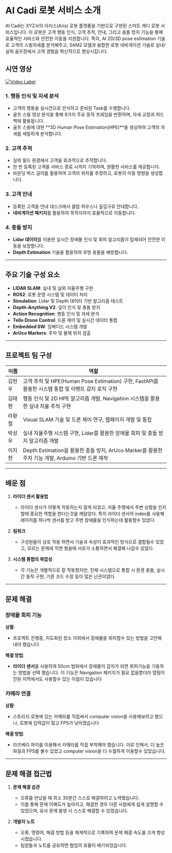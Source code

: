 # AI Cadi 로봇 서비스 소개

AI Cadi는 XYZ사의 아리스(Aris) 로봇 플랫폼을 기반으로 구현된 스마트 캐디 로봇 서비스입니다. 이 로봇은 고객 행동 인식, 고객 추적, 안내, 그리고 충돌 방지 기능을 통해 효율적인 서비스와 안전한 이동을 지원합니다. 특히, AI 2D/3D pose estimation 기술로 고객의 스윙자세를 분석해주고, SAM2 모델과 융합한 로봇 네비게이션 기술로 실내/실외 골프장에서 고객 경험을 혁신적으로 향상시킵니다.

## 시연 영상

[![Video Label](http://img.youtube.com/vi/jCcdT3CDg8U/0.jpg)](https://www.youtube.com/watch?v=jCcdT3CDg8U)


### 1. 행동 인식 및 자세 분석
- 고객의 행동을 실시간으로 인식하고 준비된 Task를 수행합니다.
- 골프 스윙 영상 분석을 통해 8가지 주요 동작 프레임을 반환하며, 자세 교정과 피드백에 활용됩니다.
- 골프 스윙에 대한 **3D Human Pose Estimation(HPE)**을 생성하여 고객의 자세를 세밀하게 분석합니다.

### 2. 고객 추적
- 실외 필드 환경에서 고객을 효과적으로 추적합니다.
- 한 번 등록된 고객을 서비스 종료 시까지 기억하며, 원활한 서비스를 제공합니다.
- 바운딩 박스 길이를 활용하여 고객의 위치를 추정하고, 로봇의 이동 명령을 생성합니다.

### 3. 고객 안내
- 등록된 고객을 안내 데스크에서 클럽 하우스나 출입구로 안내합니다.
- **네비게이션 패키지**를 활용하여 목적지까지 효율적으로 이동합니다.

### 4. 충돌 방지
- **Lidar 데이터**를 이용한 실시간 장애물 인식 및 회피 알고리즘이 탑재되어 안전한 이동을 보장합니다.
- **Depth Estimation** 기술을 활용하여 후방 충돌을 예방합니다.



---

## 주요 기술 구성 요소

- **LIDAR SLAM**: 실내 및 실외 자율주행 구현
- **ROS2**: 로봇 운영 시스템 및 데이터 처리
- **Simulation**: Lidar 및 Depth 데이터 기반 알고리즘 테스트
- **Depth-Anything V2**: 깊이 인식 및 충돌 방지
- **Action Recognition**: 행동 인식 및 자세 분석
- **Tello Drone Control**: 드론 제어 및 실시간 데이터 통합
- **Embedded SW**: 임베디드 시스템 개발
- **ArUco Markers**: 주차 및 물체 위치 검출


---

## 프로젝트 팀 구성

| 이름   | 역할                                                   |
|--------|--------------------------------------------------------|
| 김현우 | 고객 추적 및 HPE(Human Pose Estimation) 구현, FastAPI를 활용한 시스템 통합 및 이벤트 감지 로직 구현 |
| 김태현 | 행동 인식 및 2D HPE 알고리즘 개발, Navigation 시스템을 활용한 실내 자율 추적 구현                       |
| 라환철 | Visual SLAM 기술 및 드론 제어 연구, 웹페이지 개발 및 통합                  |
| 박성우 | 실내 자율주행 시스템 구현,  Lidar를 활용한 장애물 회피 및 충돌 방지 알고리즘 개발  |
| 이지헌 | Depth Estimation을 활용한 충돌 방지, ArUco Marker를 활용한 주차 기능 개발, Arduino 기반 드론 제작      |

---

## 배운 점

1. **라이더 센서 활용법**
   - 라이더 센서가 어떻게 작동하는지 알게 되었고, 자율 주행에서 주변 상황을 인지 할때 중요한 역할을 한다는것을 깨달았다. 특히 라이더 센서의 index를 사용해 레이저를 하나씩 센서를 받고 주변 장애물을 인식하는데 활용할수 있었다.

2. **팀워크**
   - 구성원들이 상호 작용 하면서 기술과 속성이 효과적인 방식으로 결합될수 있었고, 모르는 문제에 직면 했을때 서로가 소통하면서 해결해 나갈수 있었다.

3. **시스템 통합의 복잡성**
   - 각 기능은 개별적으로 잘 작동했지만, 전체 시스템으로 통합 시 환경 충돌, 실시간 동작 구현, 기존 코드 수정 등이 많은 난관이었다.


---

## 문제 해결

### 장애물 회피 기능

**상황**: 
- 프로젝트 진행중, 지도화된 장소 이외에서 장애물을 회피할수 있는 방법을 고안해 내야 했습니다

**해결 방법**:
- **라이더 센서**를 사용하여 50cm 범위에서 장애물이 감지가 되면 회피기능을 기동하는 방법을 선택 했습니다. 이 기능은 Navigation 패키지가 필요 없을뿐더라 맵핑이 안된 지역에서도 사용할수 있는 이점이 있습니다

### 카메라 연결

**상황**: 
- 스토리지 로봇에 있는 카메라를 직접써서 computer vision을 사용해보려고 했으나, 로봇에 입력값이 많고 FPS가 낮아졌습니다

**해결 방법**:
- 라즈베리 파이를 이용해서 카메라를 직접 부착해야 했습니다. 이로 인해서, 더 높은 화질과 FPS를 볼수 있었고 computer vision을 더 수월하게 이용할수 있었습니다.

---

## 문제 해결 접근법

1. **문제 해결 습관**
   - 오류를 만났을 때 최소 30분간 스스로 해결하려고 노력했습니다.
   - 이를 통해 문제 이해도가 높아지고, 해결한 경우 다른 사람에게 쉽게 설명할 수 있었으며, 유사 문제 발생 시 스스로 해결할 수 있었습니다.

2. **개발자 노트**
   - 오류, 명령어, 해결 방법 등을 체계적으로 기록하여 문제 해결 속도를 크게 향상시켰습니다.
   - 팀원들과 노트를 공유하면 협업의 효율이 배가되었습니다.
